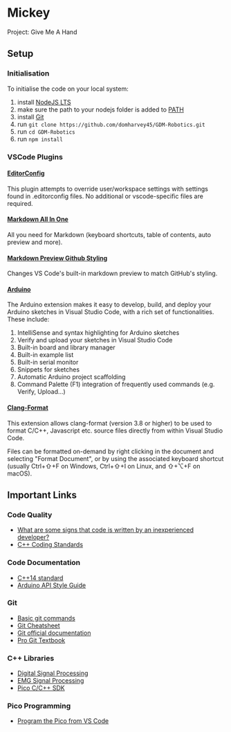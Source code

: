 # Mickey

Project: Give Me A Hand

## Setup

### Initialisation

To initialise the code on your local system:

1. install [NodeJS LTS](https://nodejs.org/en/download/)
2. make sure the path to your nodejs folder is added to [PATH](https://www.architectryan.com/2018/03/17/add-to-the-path-on-windows-10/)
3. install [Git](https://git-scm.com/downloads)
4. run `git clone https://github.com/domharvey45/GDM-Robotics.git`
5. run `cd GDM-Robotics`
6. run `npm install`

### VSCode Plugins

#### [EditorConfig](https://marketplace.visualstudio.com/items?itemName=EditorConfig.EditorConfig)

This plugin attempts to override user/workspace settings with settings found in .editorconfig files. No additional or vscode-specific files are required.

#### [Markdown All In One](https://marketplace.visualstudio.com/items?itemName=yzhang.markdown-all-in-one)

All you need for Markdown (keyboard shortcuts, table of contents, auto preview and more).

#### [Markdown Preview Github Styling](https://marketplace.visualstudio.com/items?itemName=bierner.markdown-preview-github-styles)

Changes VS Code's built-in markdown preview to match GitHub's styling.

#### [Arduino](https://marketplace.visualstudio.com/items?itemName=vsciot-vscode.vscode-arduino)

The Arduino extension makes it easy to develop, build, and deploy your Arduino sketches in Visual Studio Code, with a rich set of functionalities. These include:

1. IntelliSense and syntax highlighting for Arduino sketches
2. Verify and upload your sketches in Visual Studio Code
3. Built-in board and library manager
4. Built-in example list
5. Built-in serial monitor
6. Snippets for sketches
7. Automatic Arduino project scaffolding
8. Command Palette (F1) integration of frequently used commands (e.g. Verify, Upload...)

#### [Clang-Format](https://marketplace.visualstudio.com/items?itemName=xaver.clang-format)

This extension allows clang-format (version 3.8 or higher) to be used to format C/C++, Javascript etc. source files directly from within Visual Studio Code.

Files can be formatted on-demand by right clicking in the document and selecting "Format Document", or by using the associated keyboard shortcut (usually Ctrl+⇧+F on Windows, Ctrl+⇧+I on Linux, and ⇧+⌥+F on macOS).

## Important Links

### Code Quality

- [What are some signs that code is written by an inexperienced developer?](https://www.reddit.com/r/cpp_questions/comments/11nomn3/what_are_some_signs_that_code_is_written_by_an/)
- [C++ Coding Standards](http://micro-os-plus.github.io/develop/sutter-101/)

### Code Documentation

- [C++14 standard](https://www.open-std.org/jtc1/sc22/wg21/docs/papers/2014/n4296.pdf)
- [Arduino API Style Guide](https://docs.arduino.cc/learn/contributions/arduino-library-style-guide)

### Git

- [Basic git commands](https://git-scm.com/docs/giteveryday)
- [Git Cheatsheet](https://training.github.com/downloads/github-git-cheat-sheet/)
- [Git official documentation](https://git-scm.com/docs)
- [Pro Git Textbook](https://git-scm.com/book/en/v2)

### C++ Libraries

- [Digital Signal Processing](https://github.com/vinniefalco/DSPFilters)
- [EMG Signal Processing](https://github.com/oymotion/EMGFilters)
- [Pico C/C++ SDK](https://www.raspberrypi.com/documentation/microcontrollers/c_sdk.html)

### Pico Programming

- [Program the Pico from VS Code](https://www.okdo.com/getting-started/get-started-with-raspberry-pi-pico-visual-studio-code/)
